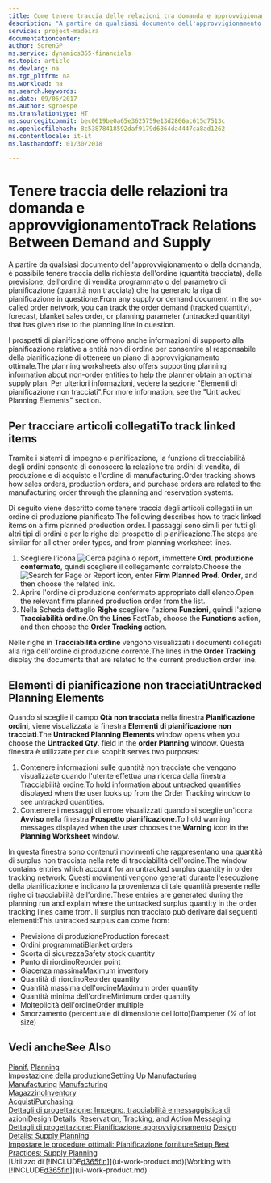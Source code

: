 ```yaml
---
title: Come tenere traccia delle relazioni tra domanda e approvvigionamento | Microsoft Docs
description: "A partire da qualsiasi documento dell'approvvigionamento o della domanda, è possibile tenere traccia della richiesta dell'ordine (quantità tracciata), della previsione, dell'ordine di vendita programmato o del parametro di pianificazione (quantità non tracciata) che ha generato la riga di pianificazione in questione."
services: project-madeira
documentationcenter: 
author: SorenGP
ms.service: dynamics365-financials
ms.topic: article
ms.devlang: na
ms.tgt_pltfrm: na
ms.workload: na
ms.search.keywords: 
ms.date: 09/06/2017
ms.author: sgroespe
ms.translationtype: HT
ms.sourcegitcommit: bec0619be0a65e3625759e13d2866ac615d7513c
ms.openlocfilehash: 8c53878418592daf9179d6864da4447ca8ad1262
ms.contentlocale: it-it
ms.lasthandoff: 01/30/2018

---
```

# <a name="track-relations-between-demand-and-supply"></a><span data-ttu-id="a4e7a-103">Tenere traccia delle relazioni tra domanda e approvvigionamento</span><span class="sxs-lookup"><span data-stu-id="a4e7a-103">Track Relations Between Demand and Supply</span></span>
<span data-ttu-id="a4e7a-104">A partire da qualsiasi documento dell'approvvigionamento o della domanda, è possibile tenere traccia della richiesta dell'ordine (quantità tracciata), della previsione, dell'ordine di vendita programmato o del parametro di pianificazione (quantità non tracciata) che ha generato la riga di pianificazione in questione.</span><span class="sxs-lookup"><span data-stu-id="a4e7a-104">From any supply or demand document in the so-called order network, you can track the order demand (tracked quantity), forecast, blanket sales order, or planning parameter (untracked quantity) that has given rise to the planning line in question.</span></span>

<span data-ttu-id="a4e7a-105">I prospetti di pianificazione offrono anche informazioni di supporto alla pianificazione relative a entità non di ordine per consentire al responsabile della pianificazione di ottenere un piano di approvvigionamento ottimale.</span><span class="sxs-lookup"><span data-stu-id="a4e7a-105">The planning worksheets also offers supporting planning information about non-order entities to help the planner obtain an optimal supply plan.</span></span> <span data-ttu-id="a4e7a-106">Per ulteriori informazioni, vedere la sezione "Elementi di pianificazione non tracciati".</span><span class="sxs-lookup"><span data-stu-id="a4e7a-106">For more information, see the "Untracked Planning Elements" section.</span></span>

## <a name="to-track-linked-items"></a><span data-ttu-id="a4e7a-107">Per tracciare articoli collegati</span><span class="sxs-lookup"><span data-stu-id="a4e7a-107">To track linked items</span></span>
<span data-ttu-id="a4e7a-108">Tramite i sistemi di impegno e pianificazione, la funzione di tracciabilità degli ordini consente di conoscere la relazione tra ordini di vendita, di produzione e di acquisto e l'ordine di manufacturing.</span><span class="sxs-lookup"><span data-stu-id="a4e7a-108">Order tracking shows how sales orders, production orders, and purchase orders are related to the manufacturing order through the planning and reservation systems.</span></span>

<span data-ttu-id="a4e7a-109">Di seguito viene descritto come tenere traccia degli articoli collegati in un ordine di produzione pianificato.</span><span class="sxs-lookup"><span data-stu-id="a4e7a-109">The following describes how to track linked items on a firm planned production order.</span></span> <span data-ttu-id="a4e7a-110">I passaggi sono simili per tutti gli altri tipi di ordini e per le righe del prospetto di pianificazione.</span><span class="sxs-lookup"><span data-stu-id="a4e7a-110">The steps are similar for all other order types, and from planning worksheet lines.</span></span>

1. <span data-ttu-id="a4e7a-111">Scegliere l'icona ![Cerca pagina o report](media/ui-search/search_small.png "icona Cerca pagina o report"), immettere **Ord. produzione confermato**, quindi scegliere il collegamento correlato.</span><span class="sxs-lookup"><span data-stu-id="a4e7a-111">Choose the ![Search for Page or Report](media/ui-search/search_small.png "Search for Page or Report icon") icon, enter **Firm Planned Prod. Order**, and then choose the related link.</span></span>
2. <span data-ttu-id="a4e7a-112">Aprire l'ordine di produzione confermato appropriato dall'elenco.</span><span class="sxs-lookup"><span data-stu-id="a4e7a-112">Open the relevant firm planned production order from the list.</span></span>
3. <span data-ttu-id="a4e7a-113">Nella Scheda dettaglio **Righe** scegliere l'azione **Funzioni**, quindi l'azione **Tracciabilità ordine**.</span><span class="sxs-lookup"><span data-stu-id="a4e7a-113">On the **Lines** FastTab, choose the **Functions** action, and then choose the **Order Tracking** action.</span></span>

<span data-ttu-id="a4e7a-114">Nelle righe in **Tracciabilità ordine** vengono visualizzati i documenti collegati alla riga dell'ordine di produzione corrente.</span><span class="sxs-lookup"><span data-stu-id="a4e7a-114">The lines in the **Order Tracking** display the documents that are related to the current production order line.</span></span>

## <a name="untracked-planning-elements"></a><span data-ttu-id="a4e7a-115">Elementi di pianificazione non tracciati</span><span class="sxs-lookup"><span data-stu-id="a4e7a-115">Untracked Planning Elements</span></span>
<span data-ttu-id="a4e7a-116">Quando si sceglie il campo **Qtà non tracciata** nella finestra **Pianificazione ordini**, viene visualizzata la finestra **Elementi di pianificazione non tracciati**.</span><span class="sxs-lookup"><span data-stu-id="a4e7a-116">The **Untracked Planning Elements** window opens when you choose the **Untracked Qty.** field in the **order Planning** window.</span></span> <span data-ttu-id="a4e7a-117">Questa finestra è utilizzate per due scopi:</span><span class="sxs-lookup"><span data-stu-id="a4e7a-117">It serves two purposes:</span></span>

1. <span data-ttu-id="a4e7a-118">Contenere informazioni sulle quantità non tracciate che vengono visualizzate quando l'utente effettua una ricerca dalla finestra Tracciabilità ordine.</span><span class="sxs-lookup"><span data-stu-id="a4e7a-118">To hold information about untracked quantities displayed when the user looks up from the Order Tracking window to see untracked quantities.</span></span>
2. <span data-ttu-id="a4e7a-119">Contenere i messaggi di errore visualizzati quando si sceglie un'icona **Avviso** nella finestra **Prospetto pianificazione**.</span><span class="sxs-lookup"><span data-stu-id="a4e7a-119">To hold warning messages displayed when the user chooses the **Warning** icon in the **Planning Worksheet** window.</span></span>

<span data-ttu-id="a4e7a-120">In questa finestra sono contenuti movimenti che rappresentano una quantità di surplus non tracciata nella rete di tracciabilità dell'ordine.</span><span class="sxs-lookup"><span data-stu-id="a4e7a-120">The window contains entries which account for an untracked surplus quantity in order tracking network.</span></span> <span data-ttu-id="a4e7a-121">Questi movimenti vengono generati durante l'esecuzione della pianificazione e indicano la provenienza di tale quantità presente nelle righe di tracciabilità dell'ordine.</span><span class="sxs-lookup"><span data-stu-id="a4e7a-121">These entries are generated during the planning run and explain where the untracked surplus quantity in the order tracking lines came from.</span></span> <span data-ttu-id="a4e7a-122">Il surplus non tracciato può derivare dai seguenti elementi:</span><span class="sxs-lookup"><span data-stu-id="a4e7a-122">This untracked surplus can come from:</span></span>

- <span data-ttu-id="a4e7a-123">Previsione di produzione</span><span class="sxs-lookup"><span data-stu-id="a4e7a-123">Production forecast</span></span>
- <span data-ttu-id="a4e7a-124">Ordini programmati</span><span class="sxs-lookup"><span data-stu-id="a4e7a-124">Blanket orders</span></span>
- <span data-ttu-id="a4e7a-125">Scorta di sicurezza</span><span class="sxs-lookup"><span data-stu-id="a4e7a-125">Safety stock quantity</span></span>
- <span data-ttu-id="a4e7a-126">Punto di riordino</span><span class="sxs-lookup"><span data-stu-id="a4e7a-126">Reorder point</span></span>
- <span data-ttu-id="a4e7a-127">Giacenza massima</span><span class="sxs-lookup"><span data-stu-id="a4e7a-127">Maximum inventory</span></span>
- <span data-ttu-id="a4e7a-128">Quantità di riordino</span><span class="sxs-lookup"><span data-stu-id="a4e7a-128">Reorder quantity</span></span>
- <span data-ttu-id="a4e7a-129">Quantità massima dell'ordine</span><span class="sxs-lookup"><span data-stu-id="a4e7a-129">Maximum order quantity</span></span>
- <span data-ttu-id="a4e7a-130">Quantità minima dell'ordine</span><span class="sxs-lookup"><span data-stu-id="a4e7a-130">Minimum order quantity</span></span>
- <span data-ttu-id="a4e7a-131">Molteplicità dell'ordine</span><span class="sxs-lookup"><span data-stu-id="a4e7a-131">Order multiple</span></span>
- <span data-ttu-id="a4e7a-132">Smorzamento (percentuale di dimensione del lotto)</span><span class="sxs-lookup"><span data-stu-id="a4e7a-132">Dampener (% of lot size)</span></span>

## <a name="see-also"></a><span data-ttu-id="a4e7a-133">Vedi anche</span><span class="sxs-lookup"><span data-stu-id="a4e7a-133">See Also</span></span>  
<span data-ttu-id="a4e7a-134">[Pianif.](production-planning.md) </span><span class="sxs-lookup"><span data-stu-id="a4e7a-134">[Planning](production-planning.md) </span></span>  
[<span data-ttu-id="a4e7a-135">Impostazione della produzione</span><span class="sxs-lookup"><span data-stu-id="a4e7a-135">Setting Up Manufacturing</span></span>](production-configure-production-processes.md)  
<span data-ttu-id="a4e7a-136">[Manufacturing](production-manage-manufacturing.md)  </span><span class="sxs-lookup"><span data-stu-id="a4e7a-136">[Manufacturing](production-manage-manufacturing.md)  </span></span>  
[<span data-ttu-id="a4e7a-137">Magazzino</span><span class="sxs-lookup"><span data-stu-id="a4e7a-137">Inventory</span></span>](inventory-manage-inventory.md)  
[<span data-ttu-id="a4e7a-138">Acquisti</span><span class="sxs-lookup"><span data-stu-id="a4e7a-138">Purchasing</span></span>](purchasing-manage-purchasing.md)  
[<span data-ttu-id="a4e7a-139">Dettagli di progettazione: Impegno, tracciabilità e messaggistica di azioni</span><span class="sxs-lookup"><span data-stu-id="a4e7a-139">Design Details: Reservation, Tracking, and Action Messaging</span></span>](design-details-reservation-order-tracking-and-action-messaging.md)  
<span data-ttu-id="a4e7a-140">[Dettagli di progettazione: Pianificazione approvvigionamento](design-details-supply-planning.md) </span><span class="sxs-lookup"><span data-stu-id="a4e7a-140">[Design Details: Supply Planning](design-details-supply-planning.md) </span></span>  
[<span data-ttu-id="a4e7a-141">Impostare le procedure ottimali: Pianificazione forniture</span><span class="sxs-lookup"><span data-stu-id="a4e7a-141">Setup Best Practices: Supply Planning</span></span>](setup-best-practices-supply-planning.md)  
<span data-ttu-id="a4e7a-142">[Utilizzo di [!INCLUDE[d365fin](includes/d365fin_md.md)]](ui-work-product.md)</span><span class="sxs-lookup"><span data-stu-id="a4e7a-142">[Working with [!INCLUDE[d365fin](includes/d365fin_md.md)]](ui-work-product.md)</span></span>

